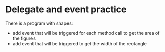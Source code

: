 # Delegate and event practice

There is a program with shapes:

<ul>
  <li>add event that will be triggered for each method call to get the area of the figures</li>
  <li>add event that will be triggered to get the width of the rectangle</li>
</ul>
